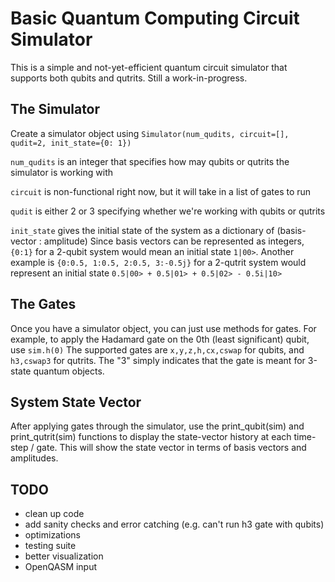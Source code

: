 # Basic Quantum Computing Circuit Simulator
This is a simple and not-yet-efficient quantum circuit simulator that supports 
both qubits and qutrits. Still a work-in-progress.

## The Simulator
Create a simulator object using
``Simulator(num_qudits, circuit=[], qudit=2, init_state={0: 1})``

`num_qudits` is an integer that specifies how may qubits or qutrits the simulator 
is working with

`circuit` is non-functional right now, but it will take in a list of gates to run

`qudit` is either 2 or 3 specifying whether we're working with qubits or qutrits

`init_state` gives the initial state of the system as a dictionary of (basis-vector : amplitude)
Since basis vectors can be represented as integers, `{0:1}` for a 2-qubit system would
mean an initial state `1|00>`. Another example is `{0:0.5, 1:0.5, 2:0.5, 3:-0.5j}` for 
a 2-qutrit system would represent an initial state `0.5|00> + 0.5|01> + 0.5|02> - 0.5i|10>`

## The Gates
Once you have a simulator object, you can just use methods for gates. For example,
to apply the Hadamard gate on the 0th (least significant) qubit, use
``sim.h(0)``
The supported gates are `x,y,z,h,cx,cswap` for qubits, and `h3,cswap3` for qutrits. The
"3" simply indicates that the gate is meant for 3-state quantum objects.

## System State Vector
After applying gates through the simulator, use the print_qubit(sim) and print_qutrit(sim)
functions to display the state-vector history at each time-step / gate. This will
show the state vector in terms of basis vectors and amplitudes.

## TODO
- clean up code
- add sanity checks and error catching (e.g. can't run h3 gate with qubits)
- optimizations
- testing suite
- better visualization
- OpenQASM input